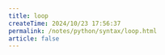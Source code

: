 ```yaml
---
title: loop
createTime: 2024/10/23 17:56:37
permalink: /notes/python/syntax/loop.html
article: false
---
```

